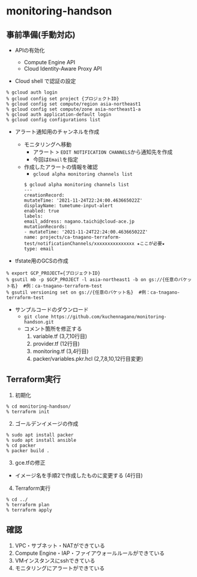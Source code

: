 # monitoring-handson

## 事前準備(手動対応)
- APIの有効化
	- Compute Engine API
    - Cloud Identity-Aware Proxy API

- Cloud shell で認証の設定
```
% gcloud auth login
% gcloud config set project {プロジェクトID}
% gcloud config set compute/region asia-northeast1
% gcloud config set compute/zone asia-northeast1-a
% gcloud auth application-default login
% gcloud config configurations list
```

- アラート通知用のチャンネルを作成
    - モニタリングへ移動
        - アラート > `EDIT NOTIFICATION CHANNELS`から通知先を作成
        - 今回は`Email`を指定
    - 作成したアラートの情報を確認
        - `gcloud alpha monitoring channels list`
        ```
        $ gcloud alpha monitoring channels list
        ---
        creationRecord:
        mutateTime: '2021-11-24T22:24:00.463665022Z'
        displayName: tumetume-input-alert
        enabled: true
        labels:
        email_address: nagano.taichi@cloud-ace.jp
        mutationRecords:
        - mutateTime: '2021-11-24T22:24:00.463665022Z'
        name: projects/ca-tnagano-terraform-test/notificationChannels/xxxxxxxxxxxxxxx ★ここが必要★
        type: email
        ```

- tfstate用のGCSの作成 
```
% export GCP_PROJECT={プロジェクトID} 
% gsutil mb -p $GCP_PROJECT -l asia-northeast1 -b on gs://{任意のバケット名}  #例：ca-tnagano-terraform-test
% gsutil versioning set on gs://{任意のバケット名}  #例：ca-tnagano-terraform-test
```

- サンプルコードのダウンロード
    - `git clone https://github.com/kuchennagano/monitoring-handson.git`
    - コメント箇所を修正する 
        1. variable.tf (3,7,10行目)
        2. provider.tf (12行目)
        3. monitoring.tf (3,4行目)
        4. packer/variables.pkr.hcl (2,7,8,10,12行目変更)
## Terraform実行
1. 初期化
```
% cd monitoring-handson/
% terraform init
```
2. ゴールデンイメージの作成
```
% sudo apt install packer
% sudo apt install ansible
% cd packer
% packer build .
```
3. gce.tfの修正
- イメージ名を手順2で作成したものに変更する (4行目)

4. Terraform実行
```
% cd ../
% terraform plan 
% terraform apply
```

## 確認
1. VPC・サブネット・NATができている
2. Compute Engine・IAP・ファイアウォールルールができている
3. VMインスタンスにsshできている
4. モニタリングにアラートができている